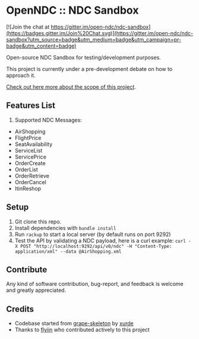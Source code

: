 # OpenNDC :: NDC Sandbox

[![Join the chat at https://gitter.im/open-ndc/ndc-sandbox](https://badges.gitter.im/Join%20Chat.svg)](https://gitter.im/open-ndc/ndc-sandbox?utm_source=badge&utm_medium=badge&utm_campaign=pr-badge&utm_content=badge)

Open-source NDC Sandbox for testing/development purposes.

This project is currently under a pre-development debate on how to approach it.

[Check out here more about the scope of this project](https://github.com/open-ndc/ndc-sandbox/wiki).


## Features List

1. Supported NDC Messages:
  - AirShopping
  - FlightPrice
  - SeatAvailability
  - ServiceList
  - ServicePrice
  - OrderCreate
  - OrderList
  - OrderRetrieve
  - OrderCancel
  - ItinReshop


## Setup

1. Git clone this repo.
2. Install dependencies with ```bundle install```
3. Run ```rackup``` to start a local server (by default runs on port 9292)
4. Test the API by validating a NDC payload, here is a curl example: ```curl -X POST "http://localhost:9292/api/v0/ndc" -H "Content-Type: application/xml" --data @AirShopping.xml```


## Contribute

Any kind of software contribution, bug-report, and feedback is welcome and greatly appreciated.


## Credits

- Codebase started from [grape-skeleton](https://github.com/xurde/grape-skeleton) by [xurde](https://github.com/xurde)
- Thanks to [flyiin](http://flyiin.com) who contributed actively to this project

